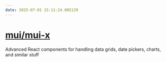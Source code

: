 ```yaml
---
date: 2025-07-01 15:11:24.005129
---
```


# [mui/mui-x](https://github.com/mui/mui-x)

Advanced React components for handling data grids, date pickers, charts, and similar stuff